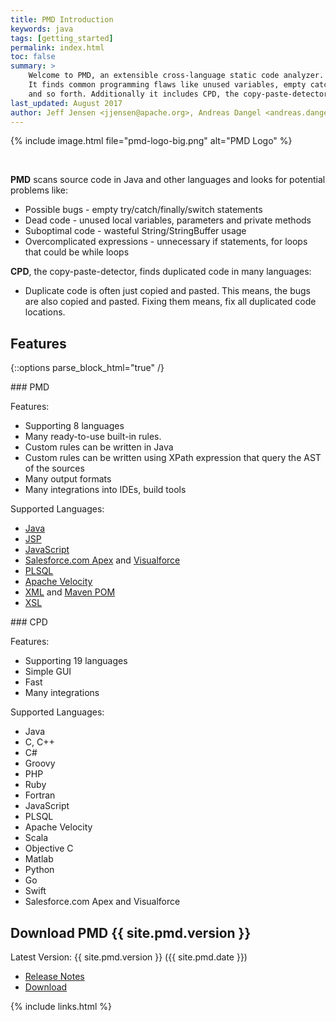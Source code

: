 ```yaml
---
title: PMD Introduction
keywords: java
tags: [getting_started]
permalink: index.html
toc: false
summary: >
    Welcome to PMD, an extensible cross-language static code analyzer.
    It finds common programming flaws like unused variables, empty catch blocks, unnecessary object creation,
    and so forth. Additionally it includes CPD, the copy-paste-detector. CPD finds duplicated code.
last_updated: August 2017
author: Jeff Jensen <jjensen@apache.org>, Andreas Dangel <andreas.dangel@adangel.org>
---
```


{% include image.html file="pmd-logo-big.png" alt="PMD Logo" %}

<br>

**PMD** scans source code in Java and other languages and looks for potential problems like:

*   Possible bugs - empty try/catch/finally/switch statements
*   Dead code - unused local variables, parameters and private methods
*   Suboptimal code - wasteful String/StringBuffer usage
*   Overcomplicated expressions - unnecessary if statements, for loops that could be while loops

**CPD**, the copy-paste-detector, finds duplicated code in many languages:

*   Duplicate code is often just copied and pasted. This means, the bugs are also copied and pasted. Fixing
    them means, fix all duplicated code locations.

## Features

{::options parse_block_html="true" /}

<div class="row"><div class="col-lg-6">
### PMD

Features:

*   Supporting 8 languages
*   Many ready-to-use built-in rules.
*   Custom rules can be written in Java
*   Custom rules can be written using XPath expression that query the AST of the sources
*   Many output formats
*   Many integrations into IDEs, build tools

Supported Languages:

*   [Java](pmd_rules_java.html)
*   [JSP](pmd_rules_jsp.html)
*   [JavaScript](pmd_rules_ecmascript.html)
*   [Salesforce.com Apex](pmd_rules_apex.html) and [Visualforce](pmd_rules_vf.html)
*   [PLSQL](pmd_rules_plsql.html)
*   [Apache Velocity](pmd_rules_vm.html)
*   [XML](pmd_rules_xml.html) and [Maven POM](pmd_rules_pom.html)
*   [XSL](pmd_rules_xsl.html)

</div><div class="col-lg-6">
### CPD

Features:

*   Supporting 19 languages
*   Simple GUI
*   Fast
*   Many integrations

Supported Languages:

*   Java
*   C, C++
*   C#
*   Groovy
*   PHP
*   Ruby
*   Fortran
*   JavaScript
*   PLSQL
*   Apache Velocity
*   Scala
*   Objective C
*   Matlab
*   Python
*   Go
*   Swift
*   Salesforce.com Apex and Visualforce

</div></div>

## Download PMD {{ site.pmd.version }}

Latest Version: {{ site.pmd.version }} ({{ site.pmd.date }})

*   [Release Notes](pmd_release_notes.html)
*   [Download](https://github.com/pmd/pmd/releases)



{% include links.html %}
